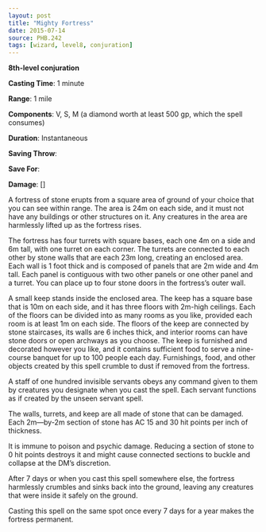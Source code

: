 ```yaml
---
layout: post
title: "Mighty Fortress"
date: 2015-07-14
source: PHB.242
tags: [wizard, level8, conjuration]
---
```


**8th-level conjuration**

**Casting Time**: 1 minute

**Range**: 1 mile

**Components**: V, S, M (a diamond worth at least 500 gp, which the spell consumes)

**Duration**: Instantaneous

**Saving Throw**:

**Save For**:

**Damage**: []

A fortress of stone erupts from a square area of ground of your choice that you can see within range. The area is 24m on each side, and it must not have any buildings or other structures on it. Any creatures in the area are harmlessly lifted up as the fortress rises.

The fortress has four turrets with square bases, each one 4m on a side and 6m tall, with one turret on each corner. The turrets are connected to each other by stone walls that are each 23m long, creating an enclosed area. Each wall is 1 foot thick and is composed of panels that are 2m wide and 4m tall. Each panel is contiguous with two other panels or one other panel and a turret. You can place up to four stone doors in the fortress’s outer wall.

A small keep stands inside the enclosed area. The keep has a square base that is 10m on each side, and it has three floors with 2m-high ceilings. Each of the floors can be divided into as many rooms as you like, provided each room is at least 1m on each side. The floors of the keep are connected by stone staircases, its walls are 6 inches thick, and interior rooms can have stone doors or open archways as you choose. The keep is furnished and decorated however you like, and it contains sufficient food to serve a nine-course banquet for up to 100 people each day. Furnishings, food, and other objects created by this spell crumble to dust if removed from the fortress.

A staff of one hundred invisible servants obeys any command given to them by creatures you designate when you cast the spell. Each servant functions as if created by the unseen servant spell.

The walls, turrets, and keep are all made of stone that can be damaged. Each 2m—by-2m section of stone has AC 15 and 30 hit points per inch of thickness.

It is immune to poison and psychic damage. Reducing a section of stone to 0 hit points destroys it and might cause connected sections to buckle and collapse at the DM’s discretion.

After 7 days or when you cast this spell somewhere else, the fortress harmlessly crumbles and sinks back into the ground, leaving any creatures that were inside it safely on the ground.

Casting this spell on the same spot once every 7 days for a year makes the fortress permanent.